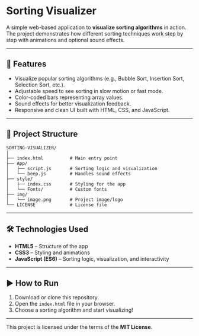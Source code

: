 # Sorting Visualizer

A simple web-based application to **visualize sorting algorithms** in action. The project demonstrates how different sorting techniques work step by step with animations and optional sound effects.

---

## 🚀 Features

* Visualize popular sorting algorithms (e.g., Bubble Sort, Insertion Sort, Selection Sort, etc.).
* Adjustable speed to see sorting in slow motion or fast mode.
* Color-coded bars representing array values.
* Sound effects for better visualization feedback.
* Responsive and clean UI built with HTML, CSS, and JavaScript.

---

## 📂 Project Structure

```
SORTING-VISUALIZER/
│
├── index.html          # Main entry point
├── App/
│   ├── script.js       # Sorting logic and visualization
│   └── beep.js         # Handles sound effects
├── style/
│   ├── index.css       # Styling for the app
│   └── Fonts/          # Custom fonts
├── img/
│   └── image.png       # Project image/logo
└── LICENSE             # License file
```

---

## 🛠️ Technologies Used

* **HTML5** – Structure of the app
* **CSS3** – Styling and animations
* **JavaScript (ES6)** – Sorting logic, visualization, and interactivity

---

## ▶️ How to Run

1. Download or clone this repository.
2. Open the `index.html` file in your browser.
3. Choose a sorting algorithm and start visualizing!

---


This project is licensed under the terms of the **MIT License**.
